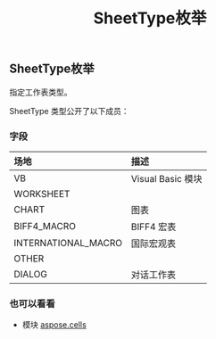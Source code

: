 ﻿---
title: SheetType枚举
second_title: Aspose.Cells for Python via .NET API 参考资料
description:
type: docs
weight: 2460
url: /zh/python-net/aspose.cells/sheettype/
is_root: false
---
##  SheetType枚举
指定工作表类型。



SheetType 类型公开了以下成员：

### 字段
|场地|描述|
| :- | :- |
| VB |Visual Basic 模块|
| WORKSHEET |  |
| CHART |图表|
| BIFF4_MACRO | BIFF4 宏表|
| INTERNATIONAL_MACRO |国际宏观表|
| OTHER |  |
| DIALOG |对话工作表|



### 也可以看看
* 模块 [aspose.cells](..)
